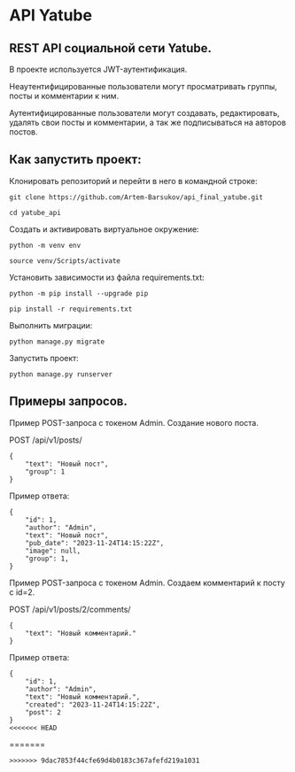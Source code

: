 # API Yatube

## REST API социальной сети Yatube.

В проекте используется JWT-аутентификация.

Неаутентифицированные пользователи могут просматривать группы, посты и комментарии к ним.

Аутентифицированные пользователи могут создавать, редактировать, удалять свои посты и комментарии, а так же подписываться на авторов постов.

## Как запустить проект:

Клонировать репозиторий и перейти в него в командной строке:

```
git clone https://github.com/Artem-Barsukov/api_final_yatube.git
```

```
cd yatube_api
```

Cоздать и активировать виртуальное окружение:

```
python -m venv env
```

```
source venv/Scripts/activate
```

Установить зависимости из файла requirements.txt:

```
python -m pip install --upgrade pip
```

```
pip install -r requirements.txt
```

Выполнить миграции:

```
python manage.py migrate
```

Запустить проект:

```
python manage.py runserver
```

## Примеры запросов.
Пример POST-запроса с токеном Admin. Создание нового поста.

POST /api/v1/posts/
```
{
    "text": "Новый пост",
    "group": 1
}
```
Пример ответа:
```
{
    "id": 1,
    "author": "Admin",
    "text": "Новый пост",
    "pub_date": "2023-11-24T14:15:22Z",    
    "image": null,
    "group": 1,    
} 
```
Пример POST-запроса с токеном Admin. Создаем комментарий к посту с id=2.

POST /api/v1/posts/2/comments/
```
{
    "text": "Новый комментарий."
} 
```
Пример ответа:
```
{
    "id": 1,
    "author": "Admin",
    "text": "Новый комментарий.",      
    "created": "2023-11-24T14:15:22Z",
    "post": 2
} 
<<<<<<< HEAD
```
=======
```
>>>>>>> 9dac7853f44cfe69d4b0183c367afefd219a1031
